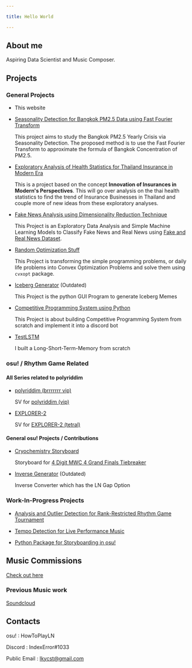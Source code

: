 ```yaml
---

title: Hello World

---
```


## About me

Aspiring Data Scientist and Music Composer.

## Projects

### General Projects

- This website

- [Seasonality Detection for Bangkok PM2.5 Data using Fast Fourier Transform](https://github.com/indekkusu-era/bangkok-pm25-seasonality)

    This project aims to study the Bangkok PM2.5 Yearly Crisis via Seasonality Detection. The proposed method is to use the Fast Fourier Transform to approximate the formula of Bangkok Concentration of PM2.5.

- [Exploratory Analysis of Health Statistics for Thailand Insurance in Modern Era](https://github.com/indekkusu-era/thai-health-stats-eda)

    This is a project based on the concept **Innovation of Insurances in Modern's Perspectives**. This will go over analysis on the thai health statistics to find the trend of Insurance Businesses in Thailand and couple more of new ideas from these exploratory analyses.

- [Fake News Analysis using Dimensionality Reduction Technique](https://github.com/indekkusu-era/fake-news-analysis-dimensionality-reduction)

    This Project is an Exploratory Data Analysis and Simple Machine Learning Models to Classify Fake News and Real News using [Fake and Real News Dataset](https://www.kaggle.com/clmentbisaillon/fake-and-real-news-dataset).

- [Random Optimization Stuff](https://github.com/indekkusu-era/random-optimization-stuff)

    This Project is transforming the simple programming problems, or daily life problems into Convex Optimization Problems and solve them using `cvxopt` package.

- [Iceberg Generator](https://github.com/indekkusu-era/IcebergGenerator) (Outdated)

    This Project is the python GUI Program to generate Iceberg Memes

- [Competitive Programming System using Python](https://github.com/indekkusu-era/competitive_programming_system)

    This Project is about building Competitive Programming System from scratch and implement it into a discord bot

- [TestLSTM](https://github.com/indekkusu-era/TestLSTM)

    I built a Long-Short-Term-Memory from scratch

### osu! / Rhythm Game Related

#### All Series related to polyriddim

- [polyriddim (brrrrrrr vip)](https://github.com/indekkusu-era/polyriddim-sv-vip)

    SV for [polyriddim (vip)](https://osu.ppy.sh/beatmapsets/1182702#mania/2769068)

- [EXPLORER-2](https://github.com/indekkusu-era/explorer2)

    SV for [EXPLORER-2 (tetral)](https://osu.ppy.sh/beatmapsets/1517034#mania/3107492)

#### General osu! Projects / Contributions

- [Cryochemistry Storyboard](https://github.com/indekkusu-era/cryochemistry-storyboard)

    Storyboard for [4 Digit MWC 4 Grand Finals Tiebreaker](https://osu.ppy.sh/beatmapsets/1698378#mania/3470230)

- [Inverse Generator](https://github.com/indekkusu-era/InverseGenerator) (Outdated)

    Inverse Converter which has the LN Gap Option

### Work-In-Progress Projects

- [Analysis and Outlier Detection for Rank-Restricted Rhythm Game Tournament](https://github.com/indekkusu-era/4dm4analysis)

- [Tempo Detection for Live Performance Music](https://github.com/indekkusu-era/multi-bpm-detection)

- [Python Package for Storyboarding in osu!](https://github.com/indekkusu-era/pystoryboard)

## Music Commissions

[Check out here](https://ko-fi.com/indexerror/commissions)

### Previous Music work

[Soundcloud](https://soundcloud.com/indekkusu)

## Contacts

osu! : HowToPlayLN

Discord : IndexError#1033

Public Email : lkycst@gmail.com


